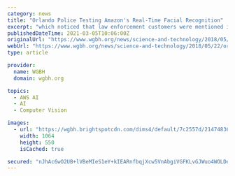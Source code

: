 ```yaml
---
category: news
title: "Orlando Police Testing Amazon's Real-Time Facial Recognition"
excerpt: "which noticed that law enforcement customers were mentioned in the marketing of Amazon's \"Rekognition\" service. Until now, American police have used facial recognition primarily to compare still photos from crime scenes with mug shots. But now Amazon and ..."
publishedDateTime: 2021-03-05T10:06:00Z
originalUrl: "https://www.wgbh.org/news/science-and-technology/2018/05/22/orlando-police-testing-amazons-real-time-facial-recognition"
webUrl: "https://www.wgbh.org/news/science-and-technology/2018/05/22/orlando-police-testing-amazons-real-time-facial-recognition"
type: article

provider:
  name: WGBH
  domain: wgbh.org

topics:
  - AWS AI
  - AI
  - Computer Vision

images:
  - url: "https://wgbh.brightspotcdn.com/dims4/default/7c2557d/2147483647/strip/true/crop/1064x550+0+0/resize/1064x550!/quality/70/?url=https%3A%2F%2Fwgbh.brightspotcdn.com%2F2d%2F2e%2F42ef53b806b11e04f8d057f1ae93%2Famazonytscreengrab-custom-bd108a3518dfcadc437bffd9c0384a153f4f166b.jpg"
    width: 1064
    height: 550
    isCached: true

secured: "nJhAc6wO2UB+lVBeMIeS1eY+kIEARnfbqjXcw5VnAbgiVGFKLvGJWuo4WOLDeuwrN1PffXIGvhkfKZSDJPRadDfRRVQzRnPJZZ5N0Qxoh6tSEU2Q5hOfG9PdTzpkSUVTckyNzGZNEqX0+GParXTn3JZlNloEtqXRYO1Y+NdlKgFex+g6bZuzcNQqlXimI+i/hUHDlH3SkoYmEK9PPp0tl9wKfaM3ldQAY0bNZPtOY0+4TwhbhVCj2goNP0Ft0QEwjeXUcGbmBJlauZtkKycHqk9yO/ReE5vMcUQQwasDpYo3XEUmPbpSWoCSw2+X+DLqmQCJd4DlBOFUl+31vKZLwPzSEgc0HhG6K/PoWMoh3JQ=;hBukF2pmetYKeYYmJckudw=="
---
```


